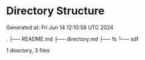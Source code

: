 # Directory Structure

Generated at: Fri Jun 14 12:10:58 UTC 2024

.
├── README.md
├── directory.md
├── fs
└── sdf

1 directory, 3 files
